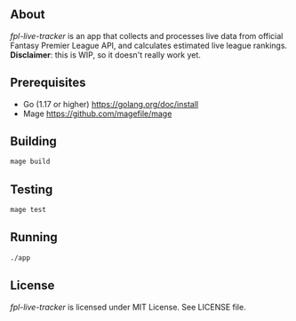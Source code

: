 ## About
*fpl-live-tracker* is an app that collects and processes live data from official Fantasy Premier League API, and calculates estimated live league rankings.  
**Disclaimer**: this is WIP, so it doesn't really work yet.

## Prerequisites
* Go (1.17 or higher) https://golang.org/doc/install
* Mage https://github.com/magefile/mage

## Building
```sh
mage build
```

## Testing
```sh
mage test
```

## Running
```sh
./app
```

## License
*fpl-live-tracker* is licensed under MIT License. See LICENSE file.
